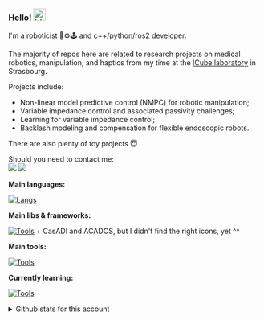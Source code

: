 ### Hello! <img src="https://user-images.githubusercontent.com/1303154/88677602-1635ba80-d120-11ea-84d8-d263ba5fc3c0.gif" width="24px" alt="hi">

I'm a roboticist 🤖⚙️🕹️ and c++/python/ros2 developer.

The majority of repos here are related to research projects on medical robotics, manipulation, and haptics from my time at the [ICube laboratory](https://icube.unistra.fr/en/) in Strasbourg.

Projects include:
  - Non-linear model predictive control (NMPC) for robotic manipulation;
  - Variable impedance control and associated passivity challenges;
  - Learning for variable impedance control;
  - Backlash modeling and compensation for flexible endoscopic robots.

There are also plenty of toy projects 😇

<p>
  Should you need to contact me:<br/>
  <a href="mailto:thibault.poignonec@outlook.fr?subject=[GitHub]"><img src="https://img.shields.io/badge/e‑mail-D14836.svg?style=for-the-badge&logo=GMail&logoColor=white"/></a>
  <a href="https://linkedin.com/in/thibault-poignonec-054143158"><img src="https://img.shields.io/badge/linkedin-0077B5.svg?style=for-the-badge&logo=linkedin&logoColor=white"/></a>
</p>

__Main languages:__

[![Langs](https://skillicons.dev/icons?i=bash,c,cpp,py,matlab,latex&theme=light)](https://skillicons.dev)


__Main libs & frameworks:__

[![Tools](https://skillicons.dev/icons?i=ros,opencv,qt,cmake&theme=light)](https://skillicons.dev) + CasADI and ACADOS, but I didn't find the right icons, yet ^^

__Main tools:__

[![Tools](https://skillicons.dev/icons?i=linux,vscode,anaconda,docker,git,github&theme=light)](https://skillicons.dev)


__Currently learning:__

[![Tools](https://skillicons.dev/icons?i=rust&theme=light)](https://skillicons.dev)

<details>
<summary> Github stats for this account </summary>
<br />

[![Top Langs](https://github-readme-stats-ten-pied-17.vercel.app/api/top-langs/?username=tpoignonec&layout=donut&exclude_repo=phd_dissertation,bibliographical_report_learning-based_control&hide=jupyter%20notebook,css,rpc&langs_count=7)](https://github.com/tpoignonec/github-readme-stats)

<!-- ![Top Langs](https://github-readme-stats.vercel.app/api/top-langs/?username=tpoignonec&count_private=true&layout=compact&hide=css,html) -->



[![tpoignonec's GitHub stats](https://github-readme-stats.vercel.app/api?username=tpoignonec)](https://github.com/anuraghazra/github-readme-stats)

</details>
